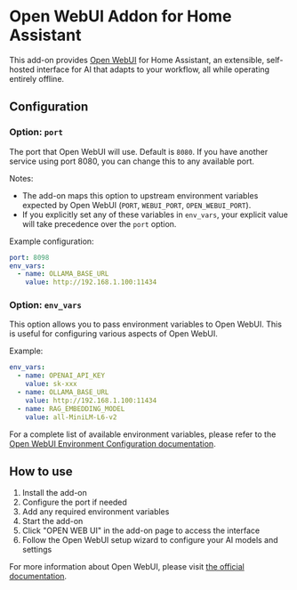 # Open WebUI Addon for Home Assistant

This add-on provides [Open WebUI](https://openwebui.com) for Home Assistant, an extensible, self-hosted interface for AI that adapts to your workflow, all while operating entirely offline.

## Configuration

### Option: `port`

The port that Open WebUI will use. Default is `8080`.
If you have another service using port 8080, you can change this to any available port.

Notes:
- The add-on maps this option to upstream environment variables expected by Open WebUI (`PORT`, `WEBUI_PORT`, `OPEN_WEBUI_PORT`).
- If you explicitly set any of these variables in `env_vars`, your explicit value will take precedence over the `port` option.

Example configuration:
```yaml
port: 8098
env_vars:
  - name: OLLAMA_BASE_URL
    value: http://192.168.1.100:11434
```

### Option: `env_vars`

This option allows you to pass environment variables to Open WebUI. This is useful for configuring various aspects of Open WebUI.

Example:
```yaml
env_vars:
  - name: OPENAI_API_KEY
    value: sk-xxx
  - name: OLLAMA_BASE_URL
    value: http://192.168.1.100:11434
  - name: RAG_EMBEDDING_MODEL
    value: all-MiniLM-L6-v2
```

For a complete list of available environment variables, please refer to the [Open WebUI Environment Configuration documentation](https://docs.openwebui.com/getting-started/env-configuration/#overview).

## How to use

1. Install the add-on
2. Configure the port if needed
3. Add any required environment variables
4. Start the add-on
5. Click "OPEN WEB UI" in the add-on page to access the interface
6. Follow the Open WebUI setup wizard to configure your AI models and settings

For more information about Open WebUI, please visit [the official documentation](https://docs.openwebui.com/).
